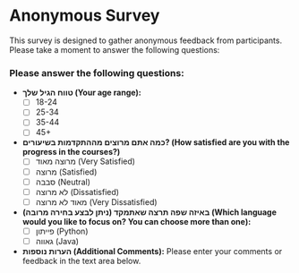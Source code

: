 # Anonymous Survey

This survey is designed to gather anonymous feedback from participants. Please take a moment to answer the following questions:

### Please answer the following questions:

- **טווח הגיל שלך (Your age range):**
  - [ ] 18-24
  - [ ] 25-34
  - [ ] 35-44
  - [ ] 45+

- **כמה אתם מרוצים מההתקדמות בשיעורים? (How satisfied are you with the progress in the courses?)**
  - [ ] מרוצה מאוד (Very Satisfied)
  - [ ] מרוצה (Satisfied)
  - [ ] סבבה (Neutral)
  - [ ] לא מרוצה (Dissatisfied)
  - [ ] מאוד לא מרוצה (Very Dissatisfied)

- **באיזה שפה תרצה שאתמקד (ניתן לבצע בחירה מרובה) (Which language would you like to focus on? You can choose more than one):**
  - [ ] פייתון (Python)
  - [ ] גאווה (Java)

- **הערות נוספות (Additional Comments):**
  Please enter your comments or feedback in the text area below.

